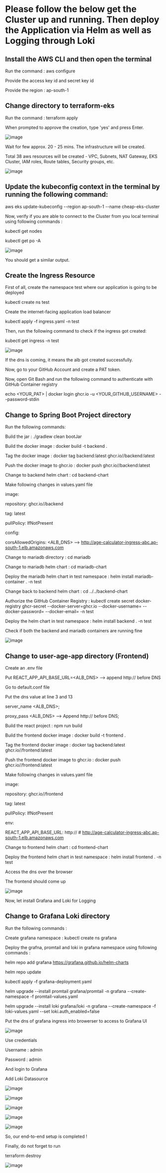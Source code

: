 # Please follow the below get the Cluster up and running. Then deploy the Application via Helm as well as Logging through Loki

## Install the AWS CLI and then open the terminal

Run the command : aws configure

Provide the access key id and secret key id

Provide the region : ap-south-1

## Change directory to terraform-eks

Run the command : terraform apply

When prompted to approve the creation, type 'yes' and press Enter.

![image](https://github.com/user-attachments/assets/18de9490-a134-4eca-90db-6fdd6211f4b4)

Wait for few approx. 20 - 25 mins. The infrastructure will be created.

Total 38 aws resources will be created - VPC, Subnets, NAT Gateway, EKS Cluster, IAM roles, Route tables, Security groups, etc.

![image](https://github.com/user-attachments/assets/10ec9c9a-327b-4642-a436-6634a8a05123)

## Update the kubeconfig context in the terminal by running the following command:

aws eks update-kubeconfig --region ap-south-1 --name cheap-eks-cluster

Now, verify if you are able to connect to the Cluster from you local terminal using following commands :

kubectl get nodes

kubectl get po -A

![image](https://github.com/user-attachments/assets/2291cc1c-fe1e-4704-bbf3-e6e04038b49e)

You should get a similar output.

## Create the Ingress Resource

First of all, create the namespace test where our application is going to be deployed

kubectl create ns test

Create the internet-facing application load balancer

kubectl apply -f ingress.yaml -n test

Then, run the following command to check if the ingress got created:

kubectl get ingress -n test

![image](https://github.com/user-attachments/assets/5d3163a1-baa8-41f3-ac46-ade33dd4c60c)

If the dns is coming, it means the alb got created successfully.

Now, go to your GitHub Account and create a PAT token.

Now, open Git Bash and run the following command to authenticate with GitHub Container registry

echo <YOUR_PAT> | docker login ghcr.io -u <YOUR_GITHUB_USERNAME> --password-stdin

## Change to Spring Boot Project directory

Run the following commands:

Build the jar : ./gradlew clean bootJar

Build the docker image : docker build -t backend .

Tag the docker image : docker tag backend:latest ghcr.io/<your-username>/backend:latest

Push the docker image to ghcr.io : docker push ghcr.io/<your-username>/backend:latest

Change to backend helm chart : cd backend-chart

Make following changes in values.yaml file

image:

  repository: ghcr.io/<your-username>/backend
  
  tag: latest
  
  pullPolicy: IfNotPresent

config:

  corsAllowedOrigins: <ALB_DNS> --> http://age-calculator-ingress-abc.ap-south-1.elb.amazonaws.com

Change to mariadb directory : cd mariadb

Change to mariadb helm chart : cd mariadb-chart

Deploy the mariadb helm chart in test namespace : helm install mariadb-container . -n test

Change back to backend helm chart : cd ../../backend-chart

Authorize the GitHub Container Registry : kubectl create secret docker-registry ghcr-secret --docker-server=ghcr.io --docker-username=<your-github-username> --docker-password=<your-pat-token> --docker-email=<your-email> -n test 

Deploy the helm chart in test namespace : helm install backend . -n test

Check if both the backend and mariadb containers are running fine

![image](https://github.com/user-attachments/assets/4903f738-150f-429e-992e-678270853c7f)

## Change to user-age-app directory (Frontend)

Create an .env file

Put REACT_APP_API_BASE_URL=<ALB_DNS> --> append http:// before DNS

Go to default.conf file

Put the dns value at line 3 and 13

server_name <ALB_DNS>;

proxy_pass <ALB_DNS> --> Append http:// before DNS;

Build the react project : npm run build

Build the frontend docker image : docker build -t frontend .

Tag the frontend docker image : docker tag backend:latest ghcr.io/<your-username>/frontend:latest

Push the frontend docker image to ghcr.io : docker push ghcr.io/<your-username>/frontend:latest

Make following changes in values.yaml file

image:

  repository: ghcr.io/<your-username>/frontend
  
  tag: latest
  
  pullPolicy: IfNotPresent

env:

  REACT_APP_API_BASE_URL: http://<put-alb-dns-here> # http://age-calculator-ingress-abc.ap-south-1.elb.amazonaws.com

Change to frontend helm chart : cd frontend-chart

Deploy the frontend helm chart in test namespace : helm install frontend . -n test

Access the dns over the browser

The frontend should come up

![image](https://github.com/user-attachments/assets/639ed56d-0590-4fbc-a4bd-e5c59421b45f)

Now, let install Grafana and Loki for Logging

## Change to Grafana Loki directory

Run the following commands :

Create grafana namespace : kubectl create ns grafana

Deploy the grafna, promtail and loki in grafana namespace using following commands :

helm repo add grafana https://grafana.github.io/helm-charts 

helm repo update

kubectl apply -f grafana-deployment.yaml

helm upgrade --install promtail grafana/promtail -n grafana --create-namespace -f promtail-values.yaml

helm upgrade --install loki grafana/loki -n grafana --create-namespace -f loki-values.yaml --set loki.auth_enabled=false

Put the dns of grafana ingress into browerser to access to Grafana UI

![image](https://github.com/user-attachments/assets/2d711313-040c-4295-b49a-8c3944a60c3e)

Use credentials

Username : admin

Password : admin

And login to Grafana

Add Loki Datasource

![image](https://github.com/user-attachments/assets/b040982d-3a3c-47a2-936e-a0fc1610fb49)

![image](https://github.com/user-attachments/assets/7aaca60c-267f-40a0-85a8-c0c3b5d46bcd)

![image](https://github.com/user-attachments/assets/706318bd-1531-4de8-81dd-b75c18f507a4)

![image](https://github.com/user-attachments/assets/1926d60d-aea3-4220-9f25-85ce41b6f2bd)

![image](https://github.com/user-attachments/assets/b1f6fb88-ee12-41e8-9177-824ca19326ae)


So, our end-to-end setup is completed !

Finally, do not forget to run 

terraform destroy

![image](https://github.com/user-attachments/assets/b500c2eb-c982-4f8c-b8bf-78f6845f00b4)













